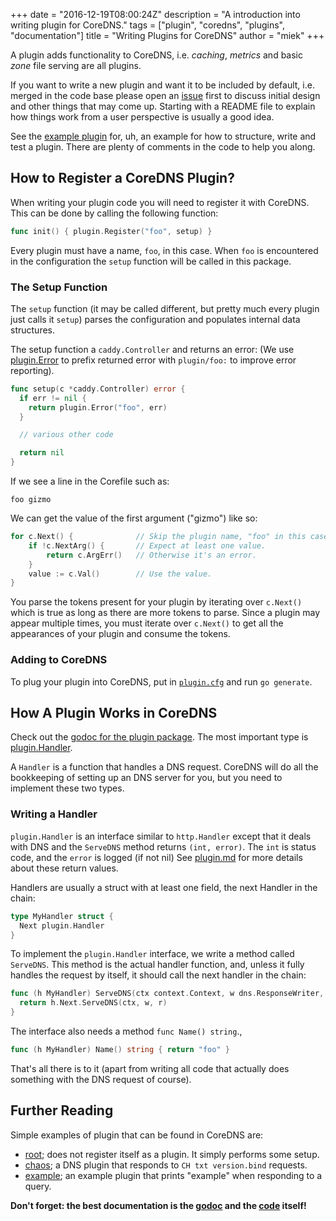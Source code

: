 +++
date = "2016-12-19T08:00:24Z"
description = "A introduction into writing plugin for CoreDNS."
tags = ["plugin", "coredns", "plugins", "documentation"]
title = "Writing Plugins for CoreDNS"
author = "miek"
+++

A plugin adds functionality to CoreDNS, i.e. *caching*, *metrics* and basic *zone* file serving are
all plugins.

If you want to write a new plugin and want it to be included by default, i.e. merged in the code
base please open an [issue](https://github.com/coredns/coredns/issues) first to discuss initial
design and other things that may come up. Starting with a README file to explain how things work
from a user perspective is usually a good idea.

See the [example plugin](https://github.com/coredns/example) for, uh, an example for how to
structure, write and test a plugin. There are plenty of comments in the code to help you along.

## How to Register a CoreDNS Plugin?

When writing your plugin code you will need to register it with CoreDNS. This can be done by calling
the following function:

```go
func init() { plugin.Register("foo", setup) }
```

Every plugin must have a name, `foo`, in this case. When `foo` is encountered in the configuration
the `setup` function will be called in this package.

### The Setup Function

The `setup` function (it may be called different, but pretty much every plugin just calls it
`setup`) parses the configuration and populates internal data structures.

The setup function a `caddy.Controller` and returns an error: (We use
[plugin.Error](https://godoc.org/github.com/coredns/coredns/plugin#Error) to prefix returned error
with `plugin/foo:` to improve error reporting).

``` go
func setup(c *caddy.Controller) error {
  if err != nil {
    return plugin.Error("foo", err)
  }

  // various other code

  return nil
}
```

If we see a line in the Corefile such as:

```
foo gizmo
```

We can get the value of the first argument ("gizmo") like so:

```go
for c.Next() {              // Skip the plugin name, "foo" in this case.
    if !c.NextArg() {       // Expect at least one value.
        return c.ArgErr()   // Otherwise it's an error.
    }
    value := c.Val()        // Use the value.
}
```
You parse the tokens present for your plugin by iterating over `c.Next()` which is true as long
as there are more tokens to parse. Since a plugin may appear multiple times, you must iterate over
`c.Next()` to get all the appearances of your plugin and consume the tokens.

### Adding to CoreDNS

To plug your plugin into CoreDNS, put in
[`plugin.cfg`](https://github.com/coredns/coredns/blob/master/plugin.cfg) and run `go generate`.

## How A Plugin Works in CoreDNS

Check out the [godoc for the plugin
package](https://godoc.org/github.com/coredns/coredns/plugin). The most important type is
[plugin.Handler](https://godoc.org/github.com/coredns/coredns/plugin#Handler).

A `Handler` is a function that handles a DNS request. CoreDNS will do all the bookkeeping of setting
up an DNS server for you, but you need to implement these two types.

### Writing a Handler

`plugin.Handler` is an interface similar to `http.Handler` except that it deals with DNS and the
`ServeDNS` method returns `(int, error)`. The `int` is status code, and the `error` is logged (if
not nil) See [plugin.md](https://github.com/coredns/coredns/blob/master/plugin.md) for more details
about these return values.

Handlers are usually a struct with at least one field, the next Handler in the chain:

```go
type MyHandler struct {
  Next plugin.Handler
}
```

To implement the `plugin.Handler` interface, we write a method called `ServeDNS`. This method is the
actual handler function, and, unless it fully handles the request by itself, it should call the next
handler in the chain:

```go
func (h MyHandler) ServeDNS(ctx context.Context, w dns.ResponseWriter, r *dns.Msg) (int, error) {
  return h.Next.ServeDNS(ctx, w, r)
}
```

The interface also needs a method `func Name() string`.,

```go
func (h MyHandler) Name() string { return "foo" }
```

That's all there is to it (apart from writing all code that actually does something with the DNS
request of course).

## Further Reading

Simple examples of plugin that can be found in CoreDNS are:

* [root](https://godoc.org/github.com/coredns/coredns/plugin/root); does not register itself as
  a plugin. It simply performs some setup.
* [chaos](https://godoc.org/github.com/coredns/coredns/plugin/chaos); a DNS plugin that
  responds to `CH txt version.bind` requests.
* [example](https://github.com/coredns/example); an example plugin that prints "example" when
  responding to a query.

**Don't forget: the best documentation is the [godoc](https://godoc.org/github.com/coredns/coredns)
and the [code](https://github.com/coredns/coredns) itself!**
